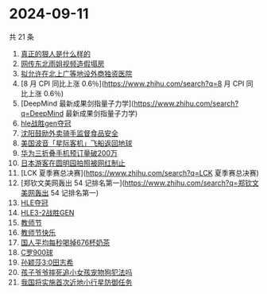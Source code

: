 # 2024-09-11

共 21 条

<!-- BEGIN -->
<!-- 最后更新时间 Wed Sep 11 2024 20:13:06 GMT+0800 (China Standard Time) -->

1. [真正的狠人是什么样的](https://www.zhihu.com/search?q=真正的狠人是什么样的)
1. [网传东北雨姐视频造假塌房](https://www.zhihu.com/search?q=网传东北雨姐视频造假塌房)
1. [拟允许在北上广等地设外商独资医院](https://www.zhihu.com/search?q=拟允许在北上广等地设外商独资医院)
1. [8 月 CPI 同比上涨 0.6％](https://www.zhihu.com/search?q=8 月 CPI 同比上涨
   0.6％)
1. [DeepMind 最新成果剑指量子力学](https://www.zhihu.com/search?q=DeepMind
   最新成果剑指量子力学)
1. [hle战胜gen夺冠](https://www.zhihu.com/search?q=hle战胜gen夺冠)
1. [沈阳鼓励外卖骑手监督食品安全](https://www.zhihu.com/search?q=沈阳鼓励外卖骑手监督食品安全)
1. [美国波音「星际客机」飞船返回地球](https://www.zhihu.com/search?q=美国波音「星际客机」飞船返回地球)
1. [华为三折叠手机预订量破200万](https://www.zhihu.com/search?q=华为三折叠手机预订量破200万)
1. [日本游客在圆明园拍照被网红制止](https://www.zhihu.com/search?q=日本游客在圆明园拍照被网红制止)
1. [LCK 夏季赛总决赛](https://www.zhihu.com/search?q=LCK 夏季赛总决赛)
1. [郑钦文美网轰出 54 记排名第一](https://www.zhihu.com/search?q=郑钦文美网轰出
   54 记排名第一)
1. [HLE夺冠](https://www.zhihu.com/search?q=HLE夺冠)
1. [HLE3-2战胜GEN](https://www.zhihu.com/search?q=HLE3-2战胜GEN)
1. [教师节](https://www.zhihu.com/search?q=教师节)
1. [教师节快乐](https://www.zhihu.com/search?q=教师节快乐)
1. [国人平均每秒喝掉676杯奶茶](https://www.zhihu.com/search?q=国人平均每秒喝掉676杯奶茶)
1. [C罗900球](https://www.zhihu.com/search?q=C罗900球)
1. [孙颖莎3:0田志希](https://www.zhihu.com/search?q=孙颖莎3:0田志希)
1. [孩子爷爷摔死追小女孩宠物狗犯法吗](https://www.zhihu.com/search?q=孩子爷爷摔死追小女孩宠物狗犯法吗)
1. [我国将实施首次近地小行星防御任务](https://www.zhihu.com/search?q=我国将实施首次近地小行星防御任务)

<!-- END -->
